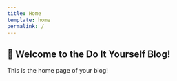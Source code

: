 ```yaml
---
title: Home
template: home
permalink: /
---
```


<article class="welcome" id="skip-content-target">
  <h1>👋 Welcome to the Do It Yourself Blog!</h1>
  <p>This is the home page of your blog!</p>
</article>

